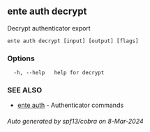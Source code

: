 ## ente auth decrypt

Decrypt authenticator export

```
ente auth decrypt [input] [output] [flags]
```

### Options

```
  -h, --help   help for decrypt
```

### SEE ALSO

* [ente auth](ente_auth.md)	 - Authenticator commands

###### Auto generated by spf13/cobra on 8-Mar-2024
